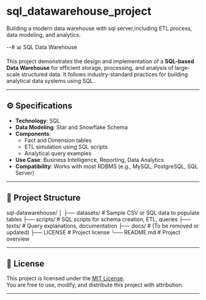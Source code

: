 # sql_datawarehouse_project
Building a modern data warehouse with sql server,including ETL process, data modeling, and analytics.

--# 📊 SQL Data Warehouse

This project demonstrates the design and implementation of a **SQL-based Data Warehouse** for efficient storage, processing, and analysis of large-scale structured data. It follows industry-standard practices for building analytical data systems using SQL.

---

## ⚙️ Specifications

- **Technology**: SQL 
- **Data Modeling**: Star and Snowflake Schema
- **Components**:
  - Fact and Dimension tables
  - ETL simulation using SQL scripts
  - Analytical query examples
- **Use Case**: Business Intelligence, Reporting, Data Analytics
- **Compatibility**: Works with most RDBMS (e.g., MySQL, PostgreSQL, SQL Server)

---

## 🧱 Project Structure
sql-datawarehouse/
│
├── datasets/ # Sample CSV or SQL data to populate tables
├── scripts/ # SQL scripts for schema creation, ETL, queries
├── texts/ # Query explanations, documentation
├── docs/ # (To be removed or updated)
├── LICENSE # Project license
└── README.md # Project overview


---

## 📝 License

This project is licensed under the [MIT License](LICENSE).  
You are free to use, modify, and distribute this project with attribution.

---



